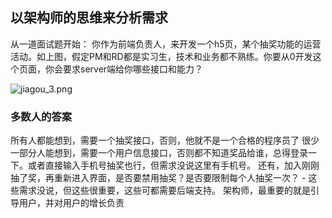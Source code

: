 ## 以架构师的思维来分析需求
从一道面试题开始：
你作为前端负责人，来开发一个h5页，某个抽奖功能的运营活动。如上图，假定PM和RD都是实习生，技术和业务都不熟练。你要从0开发这个页面，你会要求server端给你哪些接口和能力？

![jiagou_3.png](https://i.loli.net/2021/09/20/KALThulO4QFRpqX.png)

### 多数人的答案
所有人都能想到，需要一个抽奖接口，否则，他就不是一个合格的程序员了
很少一部分人能想到，需要一个用户信息接口，否则都不知道奖品给谁，总得登录一下。或者直接输入手机号抽奖也行，但需求没说这里有手机号。
还有，加入刚刚抽了奖，再重新进入界面，是否要禁用抽奖？是否要限制每个人抽奖一次？ - 这些需求没说，但这些很重要，这些可都需要后端支持。
架构师，最重要的就是引导用户，并对用户的增长负责